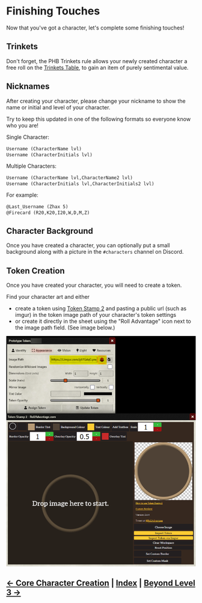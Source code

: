 # Finishing Touches
Now that you've got a character, let's complete some finishing touches!

## Trinkets

Don't forget, the PHB Trinkets rule allows your newly created character a free roll on the [Trinkets Table](https://5e.tools/items.html#trinket_phb), to gain an item of purely sentimental value.

## Nicknames

After creating your character, please change your nickname to show the name or initial and level of your character. 

Try to keep this updated in one of the following formats so everyone know who you are!

Single Character:
```
Username (CharacterName lvl)
Username (CharacterInitials lvl)
```
Multiple Characters:
```
Username (CharacterName lvl,CharacterName2 lvl)
Username (CharacterInitials lvl,CharacterInitials2 lvl)
```
For example:
```
@Last_Username (Zhax 5) 
@Firecard (R20,K20,I20,W,D,M,Z)
```

## Character Background

Once you have created a character, you can optionally put a small background along with a picture in the `#characters` channel on Discord.

## Token Creation

Once you have created your character, you will need to create a token. 

Find your character art and either 
* create a token using [Token Stamp 2](http://rolladvantage.com/tokenstamp/) and pasting a public url (such as imgur) in the token image path of your character's token settings
* or create it directly in the sheet using the "Roll Advantage" icon next to the image path field. (See image below.)

![](../assets/token_creation.png)

## [← Core Character Creation](2_core_character_creation.md) | [Index](0_creation_guide.md) | [Beyond Level 3 →](4_beyond_level_3.md)
